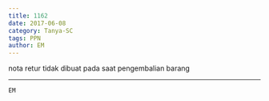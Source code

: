 ```yaml
---
title: 1162
date: 2017-06-08
category: Tanya-SC
tags: PPN
author: EM
---
```


nota retur tidak dibuat pada saat pengembalian barang

---



`EM`
